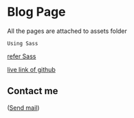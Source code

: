 # Blog Page
All the pages are attached to assets folder
```
Using Sass

```
[refer Sass](https://sass-lang.com/)

[live link of github](https://deepghuge36.github.io/project/)

## Contact me

(<a href="mailto:deepghuge@gmail.com?subject=Got%20Contact%20from%20Github">Send mail</a>)
